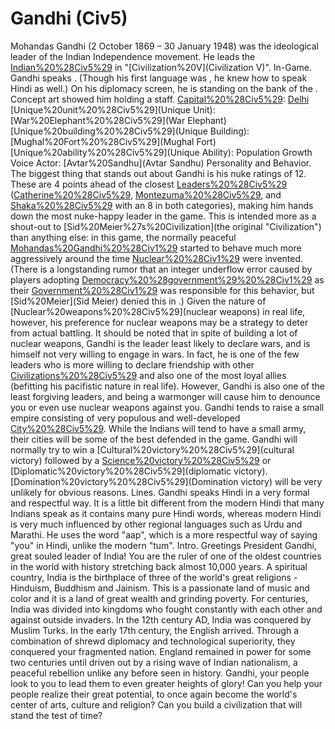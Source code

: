 # Gandhi (Civ5)

Mohandas Gandhi (2 October 1869 – 30 January 1948) was the ideological leader of the Indian Independence movement. He leads the [Indian%20%28Civ5%29](Indians) in "[Civilization%20V](Civilization V)".
In-Game.
Gandhi speaks . (Though his first language was , he knew how to speak Hindi as well.) On his diplomacy screen, he is standing on the bank of the . Concept art showed him holding a staff.
[Capital%20%28Civ5%29](Capital): [Delhi](Delhi)
[Unique%20unit%20%28Civ5%29](Unique Unit): [War%20Elephant%20%28Civ5%29](War Elephant)
[Unique%20building%20%28Civ5%29](Unique Building): [Mughal%20Fort%20%28Civ5%29](Mughal Fort)
[Unique%20ability%20%28Civ5%29](Unique Ability): Population Growth
Voice Actor: [Avtar%20Sandhu](Avtar Sandhu)
Personality and Behavior.
The biggest thing that stands out about Gandhi is his nuke ratings of 12. These are 4 points ahead of the closest [Leaders%20%28Civ5%29](leaders) ([Catherine%20%28Civ5%29](Catherine), [Montezuma%20%28Civ5%29](Montezuma), and [Shaka%20%28Civ5%29](Shaka) with an 8 in both categories), making him hands down the most nuke-happy leader in the game. This is intended more as a shout-out to [Sid%20Meier%27s%20Civilization](the original "Civilization") than anything else: in this game, the normally peaceful [Mohandas%20Gandhi%20%28Civ1%29](Gandhi) started to behave much more aggressively around the time [Nuclear%20%28Civ1%29](nukes) were invented. (There is a longstanding rumor that an integer underflow error caused by players adopting [Democracy%20%28government%29%20%28Civ1%29](Democracy) as their [Government%20%28Civ1%29](government) was responsible for this behavior, but [Sid%20Meier](Sid Meier) denied this in .) Given the nature of [Nuclear%20weapons%20%28Civ5%29](nuclear weapons) in real life, however, his preference for nuclear weapons may be a strategy to deter from actual battling.
It should be noted that in spite of building a lot of nuclear weapons, Gandhi is the leader least likely to declare wars, and is himself not very willing to engage in wars. In fact, he is one of the few leaders who is more willing to declare friendship with other [Civilizations%20%28Civ5%29](civilizations) and also one of the most loyal allies (befitting his pacifistic nature in real life). However, Gandhi is also one of the least forgiving leaders, and being a warmonger will cause him to denounce you or even use nuclear weapons against you.
Gandhi tends to raise a small empire consisting of very populous and well-developed [City%20%28Civ5%29](cities).
While the Indians will tend to have a small army, their cities will be some of the best defended in the game.
Gandhi will normally try to win a [Cultural%20victory%20%28Civ5%29](cultural victory) followed by a [Science%20victory%20%28Civ5%29](scientific) or [Diplomatic%20victory%20%28Civ5%29](diplomatic victory). [Domination%20victory%20%28Civ5%29](Domination victory) will be very unlikely for obvious reasons.
Lines.
Gandhi speaks Hindi in a very formal and respectful way. It is a little bit different from the modern Hindi that many Indians speak as it contains many pure Hindi words, whereas modern Hindi is very much influenced by other regional languages such as Urdu and Marathi. He uses the word "aap", which is a more respectful way of saying "you" in Hindi, unlike the modern "tum".
Intro.
Greetings President Gandhi, great souled leader of India! You are the ruler of one of the oldest countries in the world with history stretching back almost 10,000 years. A spiritual country, India is the birthplace of three of the world's great religions - Hinduism, Buddhism and Jainism. This is a passionate land of music and color and it is a land of great wealth and grinding poverty. For centuries, India was divided into kingdoms who fought constantly with each other and against outside invaders. In the 12th century AD, India was conquered by Muslim Turks. In the early 17th century, the English arrived. Through a combination of shrewd diplomacy and technological superiority, they conquered your fragmented nation. England remained in power for some two centuries until driven out by a rising wave of Indian nationalism, a peaceful rebellion unlike any before seen in history.
Gandhi, your people look to you to lead them to even greater heights of glory! Can you help your people realize their great potential, to once again become the world's center of arts, culture and religion? Can you build a civilization that will stand the test of time?